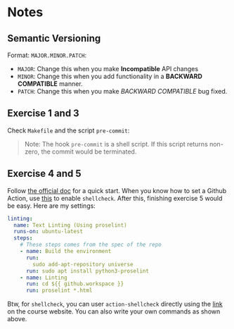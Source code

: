 # Notes

## Semantic Versioning

Format: `MAJOR.MINOR.PATCH`:

- `MAJOR`: Change this when you make **Incompatible** API changes
- `MINOR`: Change this when you add functionality in a **BACKWARD COMPATIBLE** manner.
- `PATCH`: Change this when you make *BACKWARD COMPATIBLE* bug fixed.

## Exercise 1 and 3

Check `Makefile` and the script `pre-commit`:

> Note: The hook `pre-commit` is a shell script. If this script returns non-zero, the commit would be terminated.

## Exercise 4 and 5

Follow [the official doc](https://docs.github.com/en/actions/writing-workflows/quickstart) for a quick start. When you know how to set a Github Action, use [this](https://github.com/marketplace/actions/shellcheck) to enable `shellcheck`. After this, finishing exercise 5 would be easy. Here are my settings:  

```YAML
linting:
  name: Text Linting (Using proselint)
  runs-on: ubuntu-latest
  steps:
    # These steps comes from the spec of the repo
    - name: Build the environment
      run:
        sudo add-apt-repository universe
      run: sudo apt install python3-proselint
    - name: Linting
      run: cd ${{ github.workspace }}
      run: proselint *.html
```

Btw, for `shellcheck`, you can user `action-shellcheck` directly using the [link](https://github.com/marketplace/actions/shellcheck) on the course website. You can also write your own commands as shown above.  

